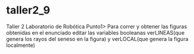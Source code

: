 # taller2_9
Taller 2 Laboratorio de Robótica
Punto1> Para correr y obtener las figuras obtenidas en el enunciado editar las variables booleanas verLINEAS(que genera los rayos del seneso en la figura) y verLOCAL(que genera la figura localmente)
